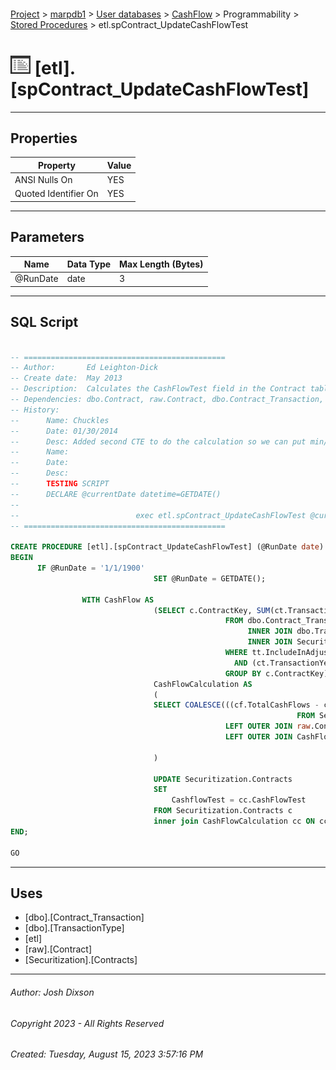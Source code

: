 #### 

[Project](../../../../../index.md) > [marpdb1](../../../../index.md) > [User databases](../../../index.md) > [CashFlow](../../index.md) > Programmability > [Stored Procedures](Stored_Procedures.md) > etl.spContract_UpdateCashFlowTest

# ![Stored Procedures](../../../../../Images/StoredProcedure32.png) [etl].[spContract_UpdateCashFlowTest]

---

## <a name="#properties"></a>Properties

| Property | Value |
|---|---|
| ANSI Nulls On | YES |
| Quoted Identifier On | YES |


---

## <a name="#parameters"></a>Parameters

| Name | Data Type | Max Length (Bytes) |
|---|---|---|
| @RunDate | date | 3 |


---

## <a name="#sqlscript"></a>SQL Script

```sql

-- =============================================
-- Author:		 Ed Leighton-Dick
-- Create date:  May 2013
-- Description:	 Calculates the CashFlowTest field in the Contract table
-- Dependencies: dbo.Contract, raw.Contract, dbo.Contract_Transaction, successful load of Contract_Transaction
-- History:
--		Name: Chuckles
--		Date: 01/30/2014
--		Desc: Added second CTE to do the calculation so we can put min/max values on the calc result
--		Name: 
--		Date: 
--		Desc: 
--		TESTING SCRIPT
--		DECLARE @currentDate datetime=GETDATE()
--
--							exec etl.spContract_UpdateCashFlowTest @currentDate
-- =============================================

CREATE PROCEDURE [etl].[spContract_UpdateCashFlowTest] (@RunDate date) AS
BEGIN
	  IF @RunDate = '1/1/1900'
                                SET @RunDate = GETDATE();
 
                WITH CashFlow AS
                                (SELECT c.ContractKey, SUM(ct.TransactionAmount) AS TotalCashFlows
                                                FROM dbo.Contract_Transaction ct
                                                     INNER JOIN dbo.TransactionType tt ON tt.Code = ct.TransactionType
													 INNER JOIN Securitization.Contracts c ON c.ContractKey = ct.ContractKey	
                                                WHERE tt.IncludeInAdjustmentCalculation = 1
                                                  AND (ct.TransactionYear > YEAR(@RunDate) OR (ct.TransactionYear = YEAR(@RunDate) AND ct.TransactionMonth >= MONTH(@RunDate)))
                                                GROUP BY c.ContractKey),
                                CashFlowCalculation AS
                                (
                                SELECT COALESCE(((cf.TotalCashFlows - c.CBR + (ROUND(COALESCE(r.SecurityDeposit,0) / r.Payment, 0) * r.Payment)) / r.Payment),0) AS CashFlowTest, c.ContractKey AS ContractKey
                                                                FROM Securitization.Contracts c
                                                LEFT OUTER JOIN raw.Contract r ON r.ContractKey = c.ContractKey	 AND r.Payment <> 0.00 
                                                LEFT OUTER JOIN CashFlow cf ON cf.ContractKey	= r.ContractKey		
                                               
                                )

								UPDATE Securitization.Contracts
								SET
								    CashflowTest = cc.CashFlowTest	
								FROM Securitization.Contracts c 
								inner join CashFlowCalculation cc ON cc.ContractKey	= c.ContractKey		
END;

GO

```


---

## <a name="#uses"></a>Uses

* [dbo].[Contract_Transaction]
* [dbo].[TransactionType]
* [etl]
* [raw].[Contract]
* [Securitization].[Contracts]


---

###### Author:  Josh Dixson

###### Copyright 2023 - All Rights Reserved

###### Created: Tuesday, August 15, 2023 3:57:16 PM

